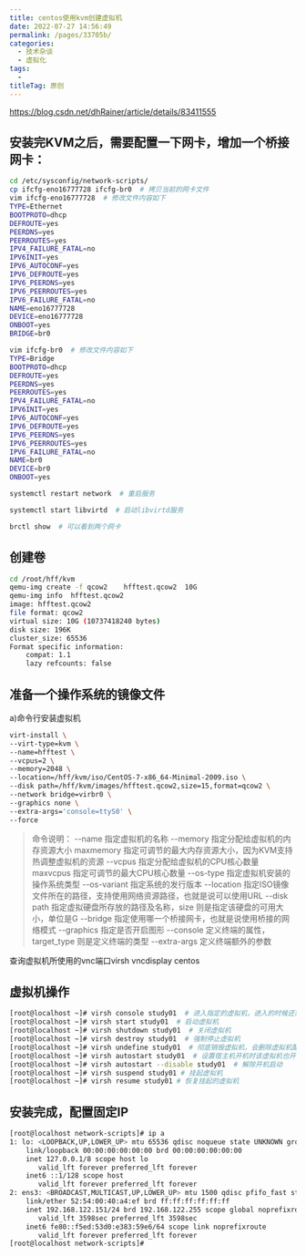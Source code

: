 ```yaml
---
title: centos使用kvm创建虚拟机
date: 2022-07-27 14:56:49
permalink: /pages/33705b/
categories:
  - 技术杂谈
  - 虚拟化
tags:
  - 
titleTag: 原创
---
```

https://blog.csdn.net/dhRainer/article/details/83411555

## 安装完KVM之后，需要配置一下网卡，增加一个桥接网卡：

```bash
cd /etc/sysconfig/network-scripts/
cp ifcfg-eno16777728 ifcfg-br0  # 拷贝当前的网卡文件
vim ifcfg-eno16777728  # 修改文件内容如下
TYPE=Ethernet
BOOTPROTO=dhcp
DEFROUTE=yes
PEERDNS=yes
PEERROUTES=yes
IPV4_FAILURE_FATAL=no
IPV6INIT=yes
IPV6_AUTOCONF=yes
IPV6_DEFROUTE=yes
IPV6_PEERDNS=yes
IPV6_PEERROUTES=yes
IPV6_FAILURE_FATAL=no
NAME=eno16777728
DEVICE=eno16777728
ONBOOT=yes
BRIDGE=br0

vim ifcfg-br0  # 修改文件内容如下
TYPE=Bridge
BOOTPROTO=dhcp
DEFROUTE=yes
PEERDNS=yes
PEERROUTES=yes
IPV4_FAILURE_FATAL=no
IPV6INIT=yes
IPV6_AUTOCONF=yes
IPV6_DEFROUTE=yes
IPV6_PEERDNS=yes
IPV6_PEERROUTES=yes
IPV6_FAILURE_FATAL=no
NAME=br0
DEVICE=br0
ONBOOT=yes

systemctl restart network  # 重启服务

systemctl start libvirtd  # 启动libvirtd服务

brctl show  # 可以看到两个网卡
```

## 创建卷
```bash
cd /root/hff/kvm
qemu-img create -f qcow2    hfftest.qcow2  10G
qemu-img info  hfftest.qcow2 
image: hfftest.qcow2
file format: qcow2
virtual size: 10G (10737418240 bytes)
disk size: 196K
cluster_size: 65536
Format specific information:
    compat: 1.1
    lazy refcounts: false
```

## 准备一个操作系统的镜像文件
a)命令行安装虚拟机
```bash
virt-install \
--virt-type=kvm \
--name=hfftest \
--vcpus=2 \
--memory=2048 \
--location=/hff/kvm/iso/CentOS-7-x86_64-Minimal-2009.iso \
--disk path=/hff/kvm/images/hfftest.qcow2,size=15,format=qcow2 \
--network bridge=virbr0 \
--graphics none \
--extra-args='console=ttyS0' \
--force
```
>命令说明：
--name 指定虚拟机的名称
--memory 指定分配给虚拟机的内存资源大小
maxmemory 指定可调节的最大内存资源大小，因为KVM支持热调整虚拟机的资源
--vcpus 指定分配给虚拟机的CPU核心数量
maxvcpus 指定可调节的最大CPU核心数量
--os-type 指定虚拟机安装的操作系统类型
--os-variant 指定系统的发行版本
--location 指定ISO镜像文件所在的路径，支持使用网络资源路径，也就是说可以使用URL
--disk path 指定虚拟硬盘所存放的路径及名称，size 则是指定该硬盘的可用大小，单位是G
--bridge 指定使用哪一个桥接网卡，也就是说使用桥接的网络模式
--graphics 指定是否开启图形
--console 定义终端的属性，target_type 则是定义终端的类型
--extra-args 定义终端额外的参数

查询虚拟机所使用的vnc端口virsh vncdisplay centos


## 虚拟机操作
```bash
[root@localhost ~]# virsh console study01  # 进入指定的虚拟机，进入的时候还需要按一下回车
[root@localhost ~]# virsh start study01  # 启动虚拟机
[root@localhost ~]# virsh shutdown study01  # 关闭虚拟机
[root@localhost ~]# virsh destroy study01  # 强制停止虚拟机
[root@localhost ~]# virsh undefine study01  # 彻底销毁虚拟机，会删除虚拟机配置文件，但不会删除虚拟磁盘
[root@localhost ~]# virsh autostart study01  # 设置宿主机开机时该虚拟机也开机
[root@localhost ~]# virsh autostart --disable study01  # 解除开机启动
[root@localhost ~]# virsh suspend study01 # 挂起虚拟机
[root@localhost ~]# virsh resume study01 # 恢复挂起的虚拟机
```

## 安装完成，配置固定IP
```bash
[root@localhost network-scripts]# ip a
1: lo: <LOOPBACK,UP,LOWER_UP> mtu 65536 qdisc noqueue state UNKNOWN group default qlen 1000
    link/loopback 00:00:00:00:00:00 brd 00:00:00:00:00:00
    inet 127.0.0.1/8 scope host lo
       valid_lft forever preferred_lft forever
    inet6 ::1/128 scope host
       valid_lft forever preferred_lft forever
2: ens3: <BROADCAST,MULTICAST,UP,LOWER_UP> mtu 1500 qdisc pfifo_fast state UP group default qlen 1000
    link/ether 52:54:00:40:a4:ef brd ff:ff:ff:ff:ff:ff
    inet 192.168.122.151/24 brd 192.168.122.255 scope global noprefixroute dynamic ens3
       valid_lft 3598sec preferred_lft 3598sec
    inet6 fe80::f5ed:53d0:e383:59e6/64 scope link noprefixroute
       valid_lft forever preferred_lft forever
[root@localhost network-scripts]#
```
